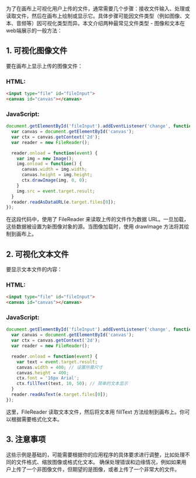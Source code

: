 为了在画布上可视化用户上传的文件，通常需要几个步骤：接收文件输入、处理或读取文件，然后在画布上绘制或显示它。具体步骤可能因文件类型（例如图像、文本、音频等）因可视化类型而异。本文介绍两种最常见文件类型 - 图像和文本在web端展示的一般方法：

## 1. 可视化图像文件
要在画布上显示上传的图像文件：

### HTML:
```html
<input type="file" id="fileInput">
<canvas id="canvas"></canvas>
```

### JavaScript:
```js
document.getElementById('fileInput').addEventListener('change', function(e) {
  var canvas = document.getElementById('canvas');
  var ctx = canvas.getContext('2d');
  var reader = new FileReader();

  reader.onload = function(event) {
    var img = new Image();
    img.onload = function() {
      canvas.width = img.width;
      canvas.height = img.height;
      ctx.drawImage(img, 0, 0);
    }
    img.src = event.target.result;
  }
  reader.readAsDataURL(e.target.files[0]);
});
```

在这段代码中，使用了 FileReader 来读取上传的文件作为数据 URL。一旦加载，这些数据被设置为新图像对象的源。当图像加载时，使用 drawImage 方法将其绘制到画布上。

## 2. 可视化文本文件
要显示文本文件的内容：

### HTML:
```html
<input type="file" id="fileInput">
<canvas id="canvas"></canvas>
```

### JavaScript:
```js
document.getElementById('fileInput').addEventListener('change', function(e) {
  var canvas = document.getElementById('canvas');
  var ctx = canvas.getContext('2d');
  var reader = new FileReader();

  reader.onload = function(event) {
    var text = event.target.result;
    canvas.width = 400; // 设置所需尺寸
    canvas.height = 400;
    ctx.font = '16px Arial';
    ctx.fillText(text, 10, 50); // 简单的文本显示
  }
  reader.readAsText(e.target.files[0]);
});
```

这里，FileReader 读取文本文件，然后将文本用 fillText 方法绘制到画布上。你可以根据需要格式化文本。

## 3. 注意事项
这些示例是基础的，可能需要根据你的应用程序的具体要求进行调整，比如处理不同的文件格式、缩放图像或格式化文本。
确保处理错误和边缘情况，例如如果用户上传了一个非图像文件，但期望的是图像，或者上传了一个非常大的文件。